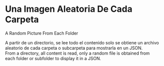 # Una Imagen Aleatoria De Cada Carpeta
A Random Picture From Each Folder

A partir de un directorio, se lee todo el contenido solo se obtiene un archivo aleatorio de cada carpeta o subcarpeta para mostrarla en un JSON.   
From a directory, all content is read, only a random file is obtained from each folder or subfolder to display it in a JSON.
